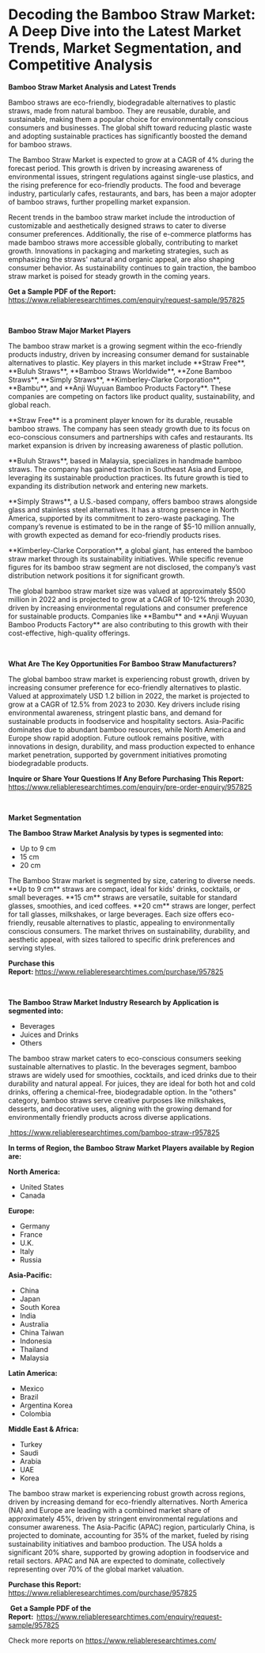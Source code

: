 <p><h1>Decoding the Bamboo Straw Market: A Deep Dive into the Latest Market Trends, Market Segmentation, and Competitive Analysis</h1></p><p><strong>Bamboo Straw Market Analysis and Latest Trends</strong></p>
<p><p>Bamboo straws are eco-friendly, biodegradable alternatives to plastic straws, made from natural bamboo. They are reusable, durable, and sustainable, making them a popular choice for environmentally conscious consumers and businesses. The global shift toward reducing plastic waste and adopting sustainable practices has significantly boosted the demand for bamboo straws.</p><p>The Bamboo Straw Market is expected to grow at a CAGR of 4% during the forecast period. This growth is driven by increasing awareness of environmental issues, stringent regulations against single-use plastics, and the rising preference for eco-friendly products. The food and beverage industry, particularly cafes, restaurants, and bars, has been a major adopter of bamboo straws, further propelling market expansion.</p><p>Recent trends in the bamboo straw market include the introduction of customizable and aesthetically designed straws to cater to diverse consumer preferences. Additionally, the rise of e-commerce platforms has made bamboo straws more accessible globally, contributing to market growth. Innovations in packaging and marketing strategies, such as emphasizing the straws' natural and organic appeal, are also shaping consumer behavior. As sustainability continues to gain traction, the bamboo straw market is poised for steady growth in the coming years.</p></p>
<p><strong>Get a Sample PDF of the Report:&nbsp;</strong> <a href="https://www.reliableresearchtimes.com/enquiry/request-sample/957825?utm_campaign=2006&utm_medium=2&utm_source=Github&utm_content=ia&utm_term=21012025&utm_id=bamboo-straw">https://www.reliableresearchtimes.com/enquiry/request-sample/957825</a></p>
<p>&nbsp;</p>
<p><strong>Bamboo Straw Major Market Players</strong></p>
<p><p>The bamboo straw market is a growing segment within the eco-friendly products industry, driven by increasing consumer demand for sustainable alternatives to plastic. Key players in this market include **Straw Free**, **Buluh Straws**, **Bamboo Straws Worldwide**, **Zone Bamboo Straws**, **Simply Straws**, **Kimberley-Clarke Corporation**, **Bambu**, and **Anji Wuyuan Bamboo Products Factory**. These companies are competing on factors like product quality, sustainability, and global reach.</p><p>**Straw Free** is a prominent player known for its durable, reusable bamboo straws. The company has seen steady growth due to its focus on eco-conscious consumers and partnerships with cafes and restaurants. Its market expansion is driven by increasing awareness of plastic pollution.</p><p>**Buluh Straws**, based in Malaysia, specializes in handmade bamboo straws. The company has gained traction in Southeast Asia and Europe, leveraging its sustainable production practices. Its future growth is tied to expanding its distribution network and entering new markets.</p><p>**Simply Straws**, a U.S.-based company, offers bamboo straws alongside glass and stainless steel alternatives. It has a strong presence in North America, supported by its commitment to zero-waste packaging. The company’s revenue is estimated to be in the range of $5-10 million annually, with growth expected as demand for eco-friendly products rises.</p><p>**Kimberley-Clarke Corporation**, a global giant, has entered the bamboo straw market through its sustainability initiatives. While specific revenue figures for its bamboo straw segment are not disclosed, the company’s vast distribution network positions it for significant growth.</p><p>The global bamboo straw market size was valued at approximately $500 million in 2022 and is projected to grow at a CAGR of 10-12% through 2030, driven by increasing environmental regulations and consumer preference for sustainable products. Companies like **Bambu** and **Anji Wuyuan Bamboo Products Factory** are also contributing to this growth with their cost-effective, high-quality offerings.</p></p>
<p>&nbsp;</p>
<p><strong>What Are The Key Opportunities For Bamboo Straw Manufacturers?</strong></p>
<p><p>The global bamboo straw market is experiencing robust growth, driven by increasing consumer preference for eco-friendly alternatives to plastic. Valued at approximately USD 1.2 billion in 2022, the market is projected to grow at a CAGR of 12.5% from 2023 to 2030. Key drivers include rising environmental awareness, stringent plastic bans, and demand for sustainable products in foodservice and hospitality sectors. Asia-Pacific dominates due to abundant bamboo resources, while North America and Europe show rapid adoption. Future outlook remains positive, with innovations in design, durability, and mass production expected to enhance market penetration, supported by government initiatives promoting biodegradable products.</p></p>
<p><strong>Inquire or Share Your Questions If Any Before Purchasing This Report:</strong> <a href="https://www.reliableresearchtimes.com/enquiry/pre-order-enquiry/957825?utm_campaign=2006&utm_medium=2&utm_source=Github&utm_content=ia&utm_term=21012025&utm_id=bamboo-straw">https://www.reliableresearchtimes.com/enquiry/pre-order-enquiry/957825</a></p>
<p>&nbsp;</p>
<p><strong>Market Segmentation</strong></p>
<p><strong>The Bamboo Straw Market Analysis by types is segmented into:</strong></p>
<p><ul><li>Up to 9 cm</li><li>15 cm</li><li>20 cm</li></ul></p>
<p><p>The Bamboo Straw market is segmented by size, catering to diverse needs. **Up to 9 cm** straws are compact, ideal for kids' drinks, cocktails, or small beverages. **15 cm** straws are versatile, suitable for standard glasses, smoothies, and iced coffees. **20 cm** straws are longer, perfect for tall glasses, milkshakes, or large beverages. Each size offers eco-friendly, reusable alternatives to plastic, appealing to environmentally conscious consumers. The market thrives on sustainability, durability, and aesthetic appeal, with sizes tailored to specific drink preferences and serving styles.</p></p>
<p><strong>Purchase this Report:&nbsp;</strong><a href="https://www.reliableresearchtimes.com/purchase/957825?utm_campaign=2006&utm_medium=2&utm_source=Github&utm_content=ia&utm_term=21012025&utm_id=bamboo-straw">https://www.reliableresearchtimes.com/purchase/957825</a></p>
<p>&nbsp;</p>
<p><strong>The Bamboo Straw Market Industry Research by Application is segmented into:</strong></p>
<p><ul><li>Beverages</li><li>Juices and Drinks</li><li>Others</li></ul></p>
<p><p>The bamboo straw market caters to eco-conscious consumers seeking sustainable alternatives to plastic. In the beverages segment, bamboo straws are widely used for smoothies, cocktails, and iced drinks due to their durability and natural appeal. For juices, they are ideal for both hot and cold drinks, offering a chemical-free, biodegradable option. In the "others" category, bamboo straws serve creative purposes like milkshakes, desserts, and decorative uses, aligning with the growing demand for environmentally friendly products across diverse applications.</p></p>
<p><a href="https://www.reliableresearchtimes.com/bamboo-straw-r957825?utm_campaign=2006&utm_medium=2&utm_source=Github&utm_content=ia&utm_term=21012025&utm_id=bamboo-straw">&nbsp;https://www.reliableresearchtimes.com/bamboo-straw-r957825</a></p>
<p><strong>In terms of Region, the Bamboo Straw Market Players available by Region are:</strong></p>
<p>
    <p> <strong> North America: </strong>
        <ul>
            <li>United States</li>
            <li>Canada</li>
        </ul>
        </p> 
    <p> <strong> Europe: </strong>
        <ul>
            <li>Germany</li>
            <li>France</li>
            <li>U.K.</li>
            <li>Italy</li>
            <li>Russia</li>
        </ul>
        </p> 
    <p> <strong> Asia-Pacific: </strong>
        <ul>
            <li>China</li>
            <li>Japan</li>
            <li>South Korea</li>
            <li>India</li>
            <li>Australia</li>
            <li>China Taiwan</li>
            <li>Indonesia</li>
            <li>Thailand</li>
            <li>Malaysia</li>
        </ul>
        </p> 
    <p> <strong> Latin America: </strong>
        <ul>
            <li>Mexico</li>
            <li>Brazil</li>
            <li>Argentina Korea</li>
            <li>Colombia</li>
        </ul>
        </p> 
    <p> <strong> Middle East & Africa: </strong>
        <ul>
            <li>Turkey</li>
            <li>Saudi</li>
            <li>Arabia</li>
            <li>UAE</li>
            <li>Korea</li>
        </ul>
    </p>
    </p>
<p><p>The bamboo straw market is experiencing robust growth across regions, driven by increasing demand for eco-friendly alternatives. North America (NA) and Europe are leading with a combined market share of approximately 45%, driven by stringent environmental regulations and consumer awareness. The Asia-Pacific (APAC) region, particularly China, is projected to dominate, accounting for 35% of the market, fueled by rising sustainability initiatives and bamboo production. The USA holds a significant 20% share, supported by growing adoption in foodservice and retail sectors. APAC and NA are expected to dominate, collectively representing over 70% of the global market valuation.</p></p>
<p><strong>Purchase this Report: </strong><a href="https://www.reliableresearchtimes.com/purchase/957825?utm_campaign=2006&utm_medium=2&utm_source=Github&utm_content=ia&utm_term=21012025&utm_id=bamboo-straw">https://www.reliableresearchtimes.com/purchase/957825</a></p>
<p>&nbsp;<strong>Get a Sample PDF of the Report:&nbsp;&nbsp;</strong><a href="https://www.reliableresearchtimes.com/enquiry/request-sample/957825?utm_campaign=2006&utm_medium=2&utm_source=Github&utm_content=ia&utm_term=21012025&utm_id=bamboo-straw">https://www.reliableresearchtimes.com/enquiry/request-sample/957825</a></p>
<p><strong></strong></p>
<p>Check more reports on <a href="https://www.reliableresearchtimes.com/?utm_campaign=2006&utm_medium=2&utm_source=Github&utm_content=ia&utm_term=21012025&utm_id=bamboo-straw">https://www.reliableresearchtimes.com/</a></p>